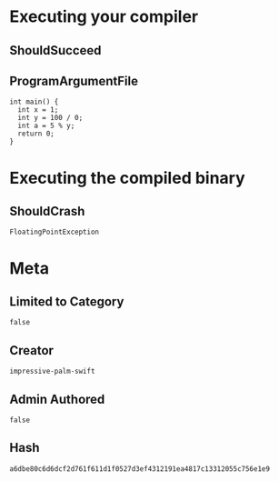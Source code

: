 # Executing your compiler

## ShouldSucceed

## ProgramArgumentFile

```
int main() {
  int x = 1;
  int y = 100 / 0;
  int a = 5 % y;
  return 0;
}
```

# Executing the compiled binary

## ShouldCrash

```
FloatingPointException
```

# Meta

## Limited to Category

```
false
```

## Creator

```
impressive-palm-swift
```

## Admin Authored

```
false
```

## Hash

```
a6dbe80c6d6dcf2d761f611d1f0527d3ef4312191ea4817c13312055c756e1e9
```
